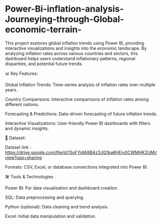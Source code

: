 # Power-Bi-inflation-analysis-Journeying-through-Global-economic-terrain-

This project explores global inflation trends using Power BI, providing interactive visualizations and insights into the economic landscape. By analyzing inflation rates across various countries and sectors, this dashboard helps users understand inflationary patterns, regional disparities, and potential future trends.

📊 Key Features:

Global Inflation Trends: Time-series analysis of inflation rates over multiple years.

Country Comparisons: Interactive comparisons of inflation rates among different nations.

Forecasting & Predictions: Data-driven forecasting of future inflation trends.

Interactive Visualizations: User-friendly Power BI dashboards with filters and dynamic insights.

📂 Dataset:

Dataset link : https://drive.google.com/file/d/13oFYsMi8BAz3JQ1baRHEjy0CWMHK2UMi/view?usp=sharing

Formats: CSV, Excel, or database connections integrated into Power BI.

🛠 Tools & Technologies

Power BI: For data visualization and dashboard creation.

SQL: Data preprocessing and querying.

Python (optional): Data cleaning and trend analysis.

Excel: Initial data manipulation and validation.
